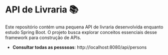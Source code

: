 # API de Livraria 📚
Este repositório contém uma pequena API de livraria desenvolvida enquanto estudo Spring Boot. O projeto busca explorar conceitos essenciais desse framework para construção de APIs.

- **Consultar todas as pesssoas**: http://localhost:8080/api/persons
